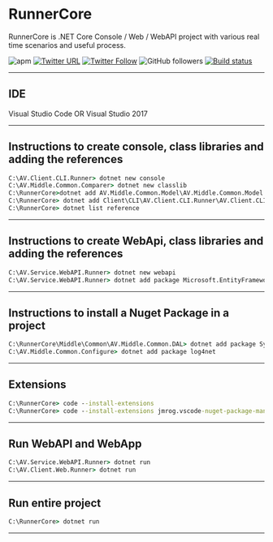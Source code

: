 # RunnerCore

RunnerCore is .NET Core Console / Web / WebAPI project with various real time scenarios and useful process.

![apm](https://img.shields.io/apm/l/vim-mode.svg)
[![Twitter URL](https://img.shields.io/twitter/url/http/shields.io.svg?style=social)](https://twitter.com/iAvinashVarma) [![Twitter Follow](https://img.shields.io/twitter/follow/iAvinashVarma.svg?style=social&label=Follow)](https://twitter.com/iAvinashVarma)
![GitHub followers](https://img.shields.io/github/followers/iAvinashVarma.svg?style=flat-square&label=Follow)
[![Build status](https://avvarma.visualstudio.com/ProgLan/_apis/build/status/RunnerCore?branchName=master)](https://avvarma.visualstudio.com/ProgLan/_build/latest?definitionId=6)

---

## IDE

Visual Studio Code OR Visual Studio 2017

---

## Instructions to create console, class libraries and adding the references

```cmd
C:\AV.Client.CLI.Runner> dotnet new console
C:\AV.Middle.Common.Comparer> dotnet new classlib
C:\RunnerCore>dotnet add AV.Middle.Common.Model\AV.Middle.Common.Model.csproj reference AV.Middle.Common.Model\AV.Middle.Common.Model.csproj
C:\RunnerCore> dotnet add Client\CLI\AV.Client.CLI.Runner\AV.Client.CLI.Runner.csproj reference Middle\Common\AV.Middle.Common.Configure\AV.Middle.Common.Configure.csproj
C:\RunnerCore> dotnet list reference
```

---

## Instructions to create WebApi, class libraries and adding the references

```cmd
C:\AV.Service.WebAPI.Runner> dotnet new webapi
C:\AV.Service.WebAPI.Runner> dotnet add package Microsoft.EntityFrameworkCore
```

---

## Instructions to install a Nuget Package in a project

```cmd
C:\RunnerCore\Middle\Common\AV.Middle.Common.DAL> dotnet add package System.Data.Common
C:\AV.Middle.Common.Configure> dotnet add package log4net
```

---

## Extensions

```cmd
C:\RunnerCore> code --install-extensions
C:\RunnerCore> code --install-extensions jmrog.vscode-nuget-package-manager
```

---

## Run WebAPI and WebApp

```cmd
C:\AV.Service.WebAPI.Runner> dotnet run
C:\AV.Client.Web.Runner> dotnet run
```

---

## Run entire project

```cmd
C:\RunnerCore> dotnet run
```

---